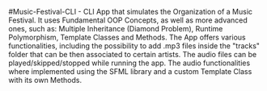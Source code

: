 #Music-Festival-CLI - 
CLI App that simulates the Organization of a Music Festival. It uses Fundamental OOP Concepts, as well as more advanced ones, such as: Multiple Inheritance (Diamond Problem), Runtime Polymorphism, Template Classes and Methods.
The App offers various functionalities, including the possibility to add .mp3 files inside the "tracks" folder that can be then associated to certain artists. The audio files can be played/skipped/stopped while running the app. The audio functionalities where implemented using the SFML library and a custom Template Class with its own Methods.
